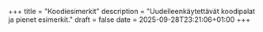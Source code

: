 +++
title = "Koodiesimerkit"
description = "Uudelleenkäytettävät koodipalat ja pienet esimerkit."
draft = false
date = 2025-09-28T23:21:06+01:00
+++